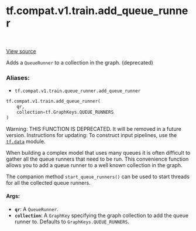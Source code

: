 <div itemscope itemtype="http://developers.google.com/ReferenceObject">
<meta itemprop="name" content="tf.compat.v1.train.add_queue_runner" />
<meta itemprop="path" content="Stable" />
</div>

# tf.compat.v1.train.add_queue_runner

<!-- Insert buttons -->

<table class="tfo-notebook-buttons tfo-api" align="left">
</table>

<a target="_blank" href="/code/stable/tensorflow/python/training/queue_runner_impl.py">View source</a>



<!-- Start diff -->
Adds a `QueueRunner` to a collection in the graph. (deprecated)

### Aliases:

* `tf.compat.v1.train.queue_runner.add_queue_runner`


``` python
tf.compat.v1.train.add_queue_runner(
    qr,
    collection=tf.GraphKeys.QUEUE_RUNNERS
)
```



<!-- Placeholder for "Used in" -->

Warning: THIS FUNCTION IS DEPRECATED. It will be removed in a future version.
Instructions for updating:
To construct input pipelines, use the <a href="../../../../tf/data.md"><code>tf.data</code></a> module.

When building a complex model that uses many queues it is often difficult to
gather all the queue runners that need to be run.  This convenience function
allows you to add a queue runner to a well known collection in the graph.

The companion method `start_queue_runners()` can be used to start threads for
all the collected queue runners.

#### Args:


* <b>`qr`</b>: A `QueueRunner`.
* <b>`collection`</b>: A `GraphKey` specifying the graph collection to add
  the queue runner to.  Defaults to `GraphKeys.QUEUE_RUNNERS`.